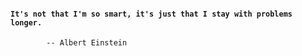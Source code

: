 #### `It's not that I'm so smart, it's just that I stay with problems longer.`

            -- Albert Einstein
